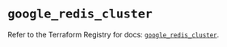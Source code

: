 # `google_redis_cluster`

Refer to the Terraform Registry for docs: [`google_redis_cluster`](https://registry.terraform.io/providers/hashicorp/google-beta/5.35.0/docs/resources/google_redis_cluster).

